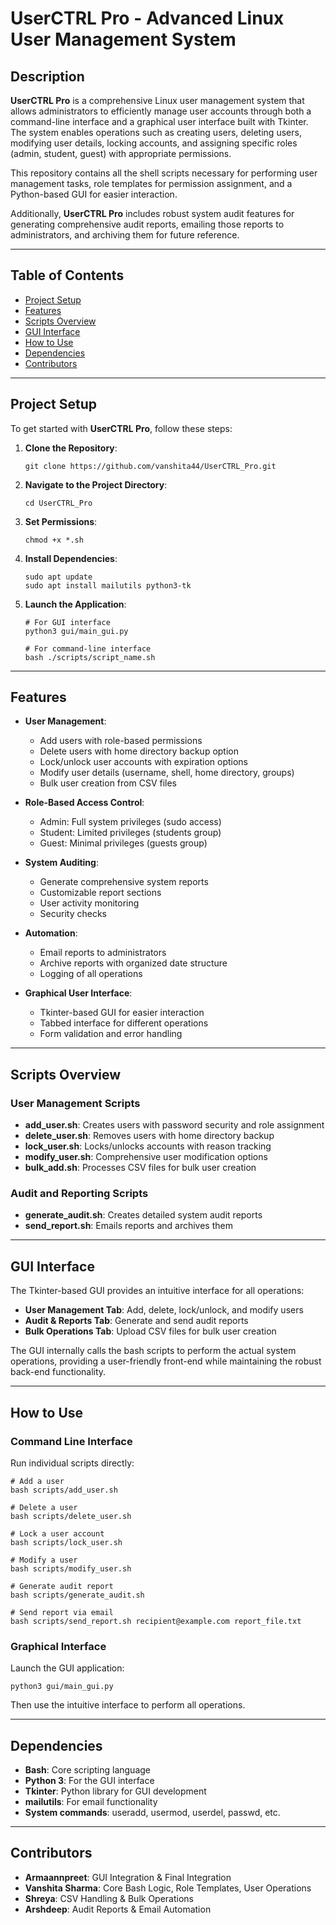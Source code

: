# UserCTRL Pro - Advanced Linux User Management System

## Description

**UserCTRL Pro** is a comprehensive Linux user management system that allows administrators to efficiently manage user accounts through both a command-line interface and a graphical user interface built with Tkinter. The system enables operations such as creating users, deleting users, modifying user details, locking accounts, and assigning specific roles (admin, student, guest) with appropriate permissions.

This repository contains all the shell scripts necessary for performing user management tasks, role templates for permission assignment, and a Python-based GUI for easier interaction.

Additionally, **UserCTRL Pro** includes robust system audit features for generating comprehensive audit reports, emailing those reports to administrators, and archiving them for future reference.

---

## Table of Contents

* [Project Setup](#project-setup)
* [Features](#features)
* [Scripts Overview](#scripts-overview)
* [GUI Interface](#gui-interface)
* [How to Use](#how-to-use)
* [Dependencies](#dependencies)
* [Contributors](#contributors)

---

## Project Setup

To get started with **UserCTRL Pro**, follow these steps:

1. **Clone the Repository**:
   ```
   git clone https://github.com/vanshita44/UserCTRL_Pro.git
   ```

2. **Navigate to the Project Directory**:
   ```
   cd UserCTRL_Pro
   ```

3. **Set Permissions**:
   ```
   chmod +x *.sh
   ```

4. **Install Dependencies**:
   ```
   sudo apt update
   sudo apt install mailutils python3-tk
   ```

5. **Launch the Application**:
   ```
   # For GUI interface
   python3 gui/main_gui.py
   
   # For command-line interface
   bash ./scripts/script_name.sh
   ```

---

## Features

* **User Management**:
  * Add users with role-based permissions
  * Delete users with home directory backup option
  * Lock/unlock user accounts with expiration options
  * Modify user details (username, shell, home directory, groups)
  * Bulk user creation from CSV files

* **Role-Based Access Control**:
  * Admin: Full system privileges (sudo access)
  * Student: Limited privileges (students group)
  * Guest: Minimal privileges (guests group)

* **System Auditing**:
  * Generate comprehensive system reports
  * Customizable report sections
  * User activity monitoring
  * Security checks

* **Automation**:
  * Email reports to administrators
  * Archive reports with organized date structure
  * Logging of all operations

* **Graphical User Interface**:
  * Tkinter-based GUI for easier interaction
  * Tabbed interface for different operations
  * Form validation and error handling

---

## Scripts Overview

### User Management Scripts

* **add_user.sh**: Creates users with password security and role assignment
* **delete_user.sh**: Removes users with home directory backup
* **lock_user.sh**: Locks/unlocks accounts with reason tracking
* **modify_user.sh**: Comprehensive user modification options
* **bulk_add.sh**: Processes CSV files for bulk user creation

### Audit and Reporting Scripts

* **generate_audit.sh**: Creates detailed system audit reports
* **send_report.sh**: Emails reports and archives them
---

## GUI Interface

The Tkinter-based GUI provides an intuitive interface for all operations:

* **User Management Tab**: Add, delete, lock/unlock, and modify users
* **Audit & Reports Tab**: Generate and send audit reports
* **Bulk Operations Tab**: Upload CSV files for bulk user creation

The GUI internally calls the bash scripts to perform the actual system operations, providing a user-friendly front-end while maintaining the robust back-end functionality.

---

## How to Use

### Command Line Interface

Run individual scripts directly:

```
# Add a user
bash scripts/add_user.sh

# Delete a user
bash scripts/delete_user.sh

# Lock a user account
bash scripts/lock_user.sh

# Modify a user
bash scripts/modify_user.sh

# Generate audit report
bash scripts/generate_audit.sh

# Send report via email
bash scripts/send_report.sh recipient@example.com report_file.txt
```

### Graphical Interface

Launch the GUI application:

```
python3 gui/main_gui.py
```

Then use the intuitive interface to perform all operations.

---

## Dependencies

* **Bash**: Core scripting language
* **Python 3**: For the GUI interface
* **Tkinter**: Python library for GUI development
* **mailutils**: For email functionality
* **System commands**: useradd, usermod, userdel, passwd, etc.

---

## Contributors

* **Armaannpreet**: GUI Integration & Final Integration
* **Vanshita Sharma**: Core Bash Logic, Role Templates, User Operations
* **Shreya**: CSV Handling & Bulk Operations
* **Arshdeep**: Audit Reports & Email Automation
```
